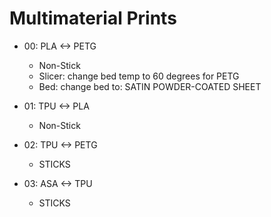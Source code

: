 # Multimaterial Prints

- 00: PLA <-> PETG
  - Non-Stick
  - Slicer: change bed temp to 60 degrees for PETG
  - Bed: change bed to: SATIN POWDER-COATED SHEET

- 01: TPU <-> PLA
  - Non-Stick

- 02: TPU <-> PETG
  - STICKS

- 03: ASA <-> TPU
  - STICKS